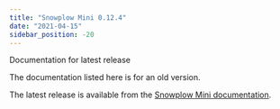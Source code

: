 ```yaml
---
title: "Snowplow Mini 0.12.4"
date: "2021-04-15"
sidebar_position: -20
---
```


Documentation for latest release

The documentation listed here is for an old version.

The latest release is available from the [Snowplow Mini documentation](/docs/pipeline-components-and-applications/snowplow-mini/).
